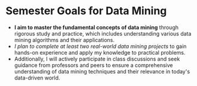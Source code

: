 # Semester Goals for Data Mining

- **I aim to master the fundamental concepts of data mining** through rigorous study and practice, which includes understanding various data mining algorithms and their applications.
- *I plan to complete at least two real-world data mining projects* to gain hands-on experience and apply my knowledge to practical problems.
- Additionally, I will actively participate in class discussions and seek guidance from professors and peers to ensure a comprehensive understanding of data mining techniques and their relevance in today's data-driven world.
